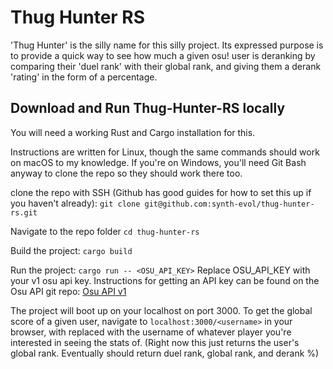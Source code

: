 # Thug Hunter RS
'Thug Hunter' is the silly name for this silly project. Its expressed purpose is to provide a quick way to see how much a given osu! user is deranking by comparing their 'duel rank' with their global rank, and giving them a derank 'rating' in the form of a percentage. 

## Download and Run Thug-Hunter-RS locally
You will need a working Rust and Cargo installation for this.

Instructions are written for Linux, though the same commands should work on macOS to my knowledge. If you're on Windows, you'll need Git Bash anyway to clone the repo so they should work there too. 

clone the repo with SSH (Github has good guides for how to set this up if you haven't already):
`git clone git@github.com:synth-evol/thug-hunter-rs.git`

Navigate to the repo folder
`cd thug-hunter-rs`

Build the project:
`cargo build`

Run the project:
`cargo run -- <OSU_API_KEY>`
Replace OSU_API_KEY with your v1 osu api key. Instructions for getting an API key can be found on the Osu API git repo: [Osu API v1](https://github.com/ppy/osu-api/wiki#requesting-access)

The project will boot up on your localhost on port 3000. To get the global score of a given user, navigate to `localhost:3000/<username>` in your browser, with <username> replaced with the username of whatever player you're interested in seeing the stats of. (Right now this just returns the user's global rank. Eventually should return duel rank, global rank, and derank %)